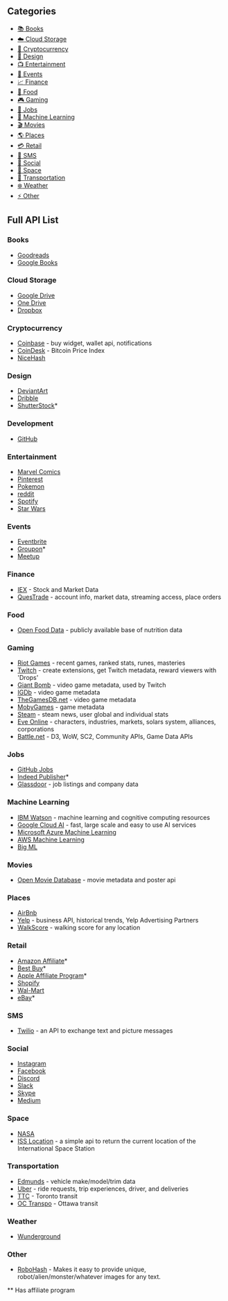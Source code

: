## Categories

- [:books: Books](#books)
- [:cloud: Cloud Storage](#cloud-storage)
- [:gem: Cryptocurrency](#cryptocurrency)
- [:art: Design](#design)
- [:tv: Entertainment](#entertainment)
- [:calendar: Events](#events)
- [:chart_with_upwards_trend: Finance](#finance)
- [:hamburger: Food](#food)
- [:video_game: Gaming](#gaming)
- [:briefcase: Jobs](#jobs)
- [:robot: Machine Learning](#machine-learning)
- [:clapper: Movies](#movies)
- [:earth_americas: Places](#places)
- [:credit_card: Retail](#retail)
- [:iphone: SMS](#sms)
- [:speech_balloon: Social](#social)
- [:stars: Space](#space)
- [:truck: Transportation](#transportation)
- [:snowflake: Weather](#weather)
- [:zap: Other](#other)

## Full API List

### Books

- [Goodreads](https://www.goodreads.com/api) 
- [Google Books](https://developers.google.com/books/)

### Cloud Storage

- [Google Drive](https://developers.google.com/drive/)
- [One Drive](https://developer.microsoft.com/en-us/onedrive)
- [Dropbox](https://www.dropbox.com/developers)

### Cryptocurrency

- [Coinbase](https://developers.coinbase.com/) - buy widget, wallet api, notifications
- [CoinDesk](https://www.coindesk.com/api/) - Bitcoin Price Index
- [NiceHash](https://www.nicehash.com/software-developers)

### Design

- [DeviantArt](https://www.deviantart.com/developers/)
- [Dribble](http://developer.dribbble.com/v1/)
- [ShutterStock](https://developers.shutterstock.com/)*

### Development

- [GitHub](https://developer.github.com/v3/) 

### Entertainment

- [Marvel Comics](http://developer.marvel.com/)
- [Pinterest](https://developers.pinterest.com/docs/getting-started/introduction/?)
- [Pokemon](https://pokeapi.co/)
- [reddit](https://www.reddit.com/dev/api/)
- [Spotify](https://developer.spotify.com/web-api/)
- [Star Wars](https://swapi.co/) 

### Events

- [Eventbrite](https://www.eventbrite.com/developer/v3/) 
- [Groupon](http://partner-api.groupon.com/help)*
- [Meetup](https://www.meetup.com/meetup_api/) 

### Finance

- [IEX](https://iextrading.com/developer/) - Stock and Market Data
- [QuesTrade](http://www.questrade.com/api) - account info, market data, streaming access, place orders

### Food

- [Open Food Data](https://food.opendata.ch/) - publicly available base of nutrition data

### Gaming

- [Riot Games](https://developer.riotgames.com/) - recent games, ranked stats, runes, masteries
- [Twitch](https://dev.twitch.tv/) - create extensions, get Twitch metadata, reward viewers with 'Drops'
- [Giant Bomb](https://www.giantbomb.com/api/) - video game metadata, used by Twitch
- [IGDb](https://www.igdb.com/api) - video game metadata
- [TheGamesDB.net](http://wiki.thegamesdb.net/index.php?title=API_Introduction) - video game metadata
- [MobyGames](http://www.mobygames.com/info/api) - game metadata
- [Steam](https://developer.valvesoftware.com/wiki/Steam_Web_API) - steam news, user global and individual stats
- [Eve Online](https://developer.riotgames.com/) - characters, industries, markets, solars system, alliances, corporations
- [Battle.net](https://dev.battle.net/) - D3, WoW, SC2, Community APIs, Game Data APIs

### Jobs

- [GitHub Jobs](https://jobs.github.com/api) 
- [Indeed Publisher](https://www.indeed.com/publisher)*
- [Glassdoor](https://www.glassdoor.ca/developer/index.htm) - job listings and company data

### Machine Learning

- [IBM Watson](https://developer.ibm.com/watson/) - machine learning and cognitive computing resources
- [Google Cloud AI](https://cloud.google.com/products/machine-learning/) - fast, large scale and easy to use AI services
- [Microsoft Azure Machine Learning](https://azure.microsoft.com/en-ca/services/machine-learning-studio/)
- [AWS Machine Learning](https://aws.amazon.com/machine-learning/)
- [Big ML](https://bigml.com/)

### Movies

- [Open Movie Database](http://www.omdbapi.com/) - movie metadata and poster api

### Places

- [AirBnb](https://www.airbnb.ca/partner?locale=en)
- [Yelp](https://www.yelp.com/developers) - business API, historical trends, Yelp Advertising Partners
- [WalkScore](https://www.walkscore.com/professional/api.php) - walking score for any location


### Retail

- [Amazon Affiliate](https://affiliate-program.amazon.com/)*
- [Best Buy](https://developer.bestbuy.com/)*
- [Apple Affiliate Program](https://www.apple.com/shop/browse/affiliate_program)*
- [Shopify](https://developers.shopify.com/)
- [Wal-Mart](https://developer.walmartlabs.com/)
- [eBay](https://go.developer.ebay.com/)*

### SMS

- [Twilio](https://www.twilio.com/) - an API to exchange text and picture messages

### Social

- [Instagram](https://www.instagram.com/developer/)
- [Facebook](https://developers.facebook.com/docs/graph-api/)
- [Discord](https://discordapp.com/developers/docs/intro)
- [Slack](https://api.slack.com/)
- [Skype](https://dev.skype.com/)
- [Medium](https://github.com/Medium/medium-api-docs)

### Space

- [NASA](https://api.nasa.gov/index.html#getting-started)
- [ISS Location](http://open-notify.org/Open-Notify-API/ISS-Location-Now/) - a simple api to return the current location of the International Space Station

### Transportation

- [Edmunds](http://developer.edmunds.com/) - vehicle make/model/trim data
- [Uber](https://developer.uber.com/) - ride requests, trip experiences, driver, and deliveries
- [TTC](https://myttc.ca/developers) - Toronto transit
- [OC Transpo](http://www.octranspo.com/developers) - Ottawa transit

### Weather

- [Wunderground](https://www.wunderground.com/weather/api/)

### Other

- [RoboHash](https://robohash.org/) - Makes it easy to provide unique, robot/alien/monster/whatever images for any text.

** Has affiliate program